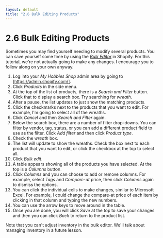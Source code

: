 ```yaml
---
layout: default
title: "2.6 Bulk Editing Products"
---
```


# 2.6 Bulk Editing Products

Sometimes you may find yourself needing to modify several products. You can save yourself some time by using the _[Bulk Editor](https://help.shopify.com/en/manual/shopify-admin/productivity-tools/bulk-editing)_ in Shopify. For this tutorial, we're not actually going to make any changes. I encourage you to follow along on your own anyway.

1. Log into your _My Hobbies Shop_ admin area by going to [https://admin.shopify.com/].
2. Click _Products_ in the side menu.
3. At the top of the list of products, there is a _Search and Filter_ button. Click that to display a search box. Try searching for _wreath_.
4. After a pause, the list updates to just show the matching products.
5. Click the checkmarks next to the products that you want to edit. For example, I'm going to select all of the wreaths.
6. Click _Cancel_ and then _Search and Filter_ again.
7. Below the search box, there are a number of filter drop-downs. You can filter by vendor, tag, status, or you can add a different product field to use as the filter. Click _Add filter_ and then click _Product type_.
8. Check the _wreath_ box.
9. The list will update to show the wreaths. Check the box next to each product that you want to edit, or click the checkbox at the top to select all.
10. Click _Bulk edit_.
11. A table appears showing all of the products you have selected. At the top is a _Columns_ button.
12. Click _Columns_ and you can choose to add or remove columns. For example, select _Tags_ and _Compare-at_ price, then click _Columns_ again to dismiss the options.
13. You can click the individual cells to make changes, similar to Microsoft Excel. For example, I could change the compare-at price of each item by clicking in that column and typing the new numbers.
14. You can use the arrow keys to move around in the table.
15. Once you are done, you will click _Save_ at the top to save your changes and then you can click _Back_ to return to the product list.

Note that you can't adjust inventory in the bulk editor. We'll talk about managing inventory in a future lesson.
